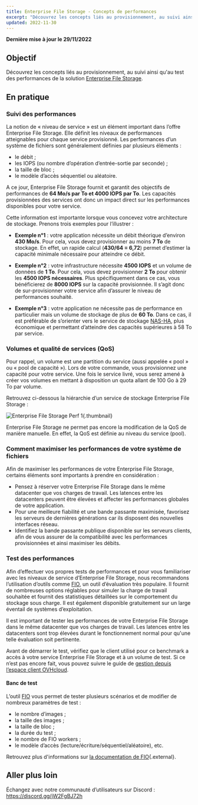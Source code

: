 ```yaml
---
title: Enterprise File Storage - Concepts de performances
excerpt: "Découvrez les concepts liés au provisionnement, au suivi ainsi qu'au test des performances de la solution Enterprise File Storage"
updated: 2022-11-30
---
```


**Dernière mise à jour le 29/11/2022**

## Objectif

Découvrez les concepts liés au provisionnement, au suivi ainsi qu'au test des performances de la solution [Enterprise File Storage](https://www.ovhcloud.com/fr/storage-solutions/enterprise-file-storage/).

## En pratique

### Suivi des performances

La notion de « niveau de service » est un élément important dans l’offre Enterprise File Storage. Elle définit les niveaux de performances atteignables pour chaque service provisionné. Les performances d’un système de fichiers sont généralement définies par plusieurs éléments : 

- le débit ; 
- les IOPS (ou nombre d’opération d’entrée-sortie par seconde) ;
- la taille de bloc ;
- le modèle d’accès séquentiel ou aléatoire.

A ce jour, Enterprise File Storage fournit et garantit des objectifs de performances de **64 Mo/s par To et 4000 IOPS par To**.  Les capacités provisionnées des services ont donc un impact direct sur les performances disponibles pour votre service.

Cette information est importante lorsque vous concevez votre architecture de stockage. Prenons trois exemples pour l’illustrer :

- **Exemple n°1** : votre application nécessite un débit théorique d’environ **430 Mo/s**. Pour cela, vous devez provisionner au moins **7 To** de stockage. En effet, un rapide calcul (**430/64 = 6,72**) permet d’estimer la capacité minimale nécessaire pour atteindre ce débit.

- **Exemple n°2** : votre infrastructure nécessite **4500 IOPS** et un volume de données de **1 To**. Pour cela, vous devez provisionner **2 To** pour obtenir les **4500 IOPS nécessaires**. Plus spécifiquement dans ce cas, vous bénéficierez de **8000 IOPS** sur la capacité provisionnée. Il s’agit donc de sur-provisionner votre service afin d’assurer le niveau de performances souhaité.

- **Exemple n°3** : votre application ne nécessite pas de performance en particulier mais un volume de stockage de plus de **60 To**. Dans ce cas, il est préférable de s’orienter vers le service de stockage [NAS-HA](https://www.ovhcloud.com/fr/storage-solutions/nas-ha/), plus économique et permettant d’atteindre des capacités supérieures à 58 To par service.

### Volumes et qualité de services (QoS)

Pour rappel, un volume est une partition du service (aussi appelée « pool » ou « pool de capacité »). Lors de votre commande, vous provisionnez une capacité pour votre service. Une fois le service livré, vous serez amené à créer vos volumes en mettant à disposition un quota allant de 100 Go à 29 To par volume. 

Retrouvez ci-dessous la hiérarchie d’un service de stockage Enterprise File Storage :

![Enterprise File Storage Perf 1](images/Netapp_Hierarchie_2.png){.thumbnail}

Enterprise File Storage ne permet pas encore la modification de la QoS de manière manuelle. En effet, la QoS est définie au niveau du service (pool).

### Comment maximiser les performances de votre système de fichiers

Afin de maximiser les performances de votre Enterprise File Storage, certains éléments sont importants à prendre en considération :

- Pensez à réserver votre Enterprise File Storage dans le même datacenter que vos charges de travail. Les latences entre les datacenters peuvent être élevées et affecter les performances globales de votre application.
- Pour une meilleure fiabilité et une bande passante maximisée, favorisez les serveurs de dernières générations car ils disposent des nouvelles interfaces réseau.
- Identifiez la bande passante publique disponible sur les serveurs clients, afin de vous assurer de la compatibilité avec les performances provisionnées et ainsi maximiser les débits.

### Test des performances

Afin d’effectuer vos propres tests de performances et pour vous familiariser avec les niveaux de service d’Enterprise File Storage, nous recommandons l’utilisation d’outils comme [FIO](https://github.com/axboe/fio), un outil d’évaluation très populaire. Il fournit de nombreuses options réglables pour simuler la charge de travail souhaitée et fournit des statistiques détaillées sur le comportement du stockage sous charge. Il est également disponible gratuitement sur un large éventail de systèmes d’exploitation.

Il est important de tester les performances de votre Enterprise File Storage dans le même datacenter que vos charges de travail. Les latences entre les datacenters sont trop élevées durant le fonctionnement normal pour qu'une telle évaluation soit pertinente.

Avant de démarrer le test, vérifiez que le client utilisé pour ce benchmark a accès à votre service Enterprise File Storage et à un volume de test. Si ce n’est pas encore fait, vous pouvez suivre le guide de [gestion depuis l’espace client OVHcloud](/pages/cloud/storage/file_storage/netapp_control_panel).

#### Banc de test

L’outil [FIO](https://github.com/axboe/fio) vous permet de tester plusieurs scénarios et de modifier de nombreux paramètres de test : 

- le nombre d’images ; 
- la taille des images ;
- la taille de bloc ;
- la durée du test ; 
- le nombre de FIO workers ;
- le modèle d’accès (lecture/écriture/séquentiel/aléatoire), etc.

Retrouvez plus d'informations sur [la documentation de FIO](https://fio.readthedocs.io/en/latest/index.html){.external}.

## Aller plus loin

Échangez avec notre communauté d’utilisateurs sur Discord : <https://discord.gg/jW2FgBJ72h>


